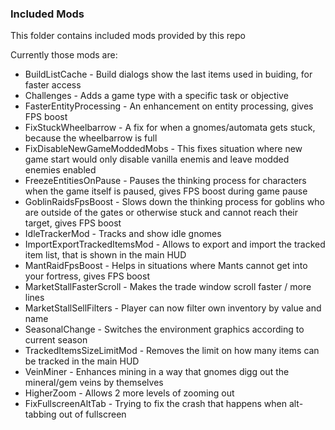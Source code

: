 ### Included Mods
This folder contains included mods provided by this repo

Currently those mods are:
- BuildListCache - Build dialogs show the last items used in buiding, for faster access
- Challenges - Adds a game type with a specific task or objective
- FasterEntityProcessing - An enhancement on entity processing, gives FPS boost
- FixStuckWheelbarrow - A fix for when a gnomes/automata gets stuck, because the wheelbarrow is full
- FixDisableNewGameModdedMobs - This fixes situation where new game start would only disable vanilla enemis and leave modded enemies enabled
- FreezeEntitiesOnPause - Pauses the thinking process for characters when the game itself is paused, gives FPS boost during game pause
- GoblinRaidsFpsBoost - Slows down the thinking process for goblins who are outside of the gates or otherwise stuck and cannot reach their target, gives FPS boost
- IdleTrackerMod - Tracks and show idle gnomes
- ImportExportTrackedItemsMod - Allows to export and import the tracked item list, that is shown in the main HUD
- MantRaidFpsBoost - Helps in situations where Mants cannot get into your fortress, gives FPS boost
- MarketStallFasterScroll - Makes the trade window scroll faster / more lines
- MarketStallSellFilters - Player can now filter own inventory by value and name
- SeasonalChange - Switches the environment graphics according to current season 
- TrackedItemsSizeLimitMod - Removes the limit on how many items can be tracked in the main HUD
- VeinMiner - Enhances mining in a way that gnomes digg out the mineral/gem veins by themselves
- HigherZoom - Allows 2 more levels of zooming out
- FixFullscreenAltTab - Trying to fix the crash that happens when alt-tabbing out of fullscreen